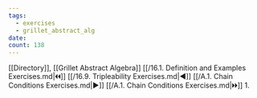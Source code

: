 ```yaml
---
tags:
  - exercises
  - grillet_abstract_alg
date:
count: 138
---
```

[[Directory]], [[Grillet Abstract Algebra]]
[[/16.1. Definition and Examples Exercises.md|🞀🞀]] [[/16.9. Tripleability Exercises.md|◀]] [[/A.1. Chain Conditions Exercises.md|▶]] [[/A.1. Chain Conditions Exercises.md|🞂🞂]]
1. 